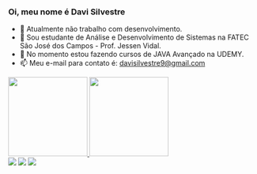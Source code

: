 ### Oi, meu nome é Davi Silvestre

- 🔭 Atualmente não trabalho com desenvolvimento.
- 🌱 Sou estudante de Análise e Desenvolvimento de Sistemas na FATEC São José dos Campos - Prof. Jessen Vidal.
- 💬 No momento estou fazendo cursos de JAVA Avançado na UDEMY. 
- 📫 Meu e-mail para contato é: davisilvestre9@gmail.com

<div>
  <a href="https://github.com/Mikkenz">
  <img height="160em" src="https://github-readme-stats.vercel.app/api?username=silvestredavi&show_icons=true&theme=darcula&include_all_commits=true&count_private=true"/>
  <img height="160em" src="https://github-readme-stats.vercel.app/api/top-langs/?username=silvestredavi&layout=compact&langs_count=7&theme=darcula"/>
</div>
 
 <div>
  <a href="https://www.instagram.com/jennycristinafp/" target="_blank"><img src="https://img.shields.io/badge/-Instagram-%23E4405F?style=for-the-badge&logo=instagram&logoColor=white" target="_blank"></a>
  <a href="https://www.linkedin.com/in/jeniffer-pereira-65787b205" target="_blank"><img src="https://img.shields.io/badge/-LinkedIn-%230077B5?style=for-the-badge&logo=linkedin&logoColor=white" target="_blank"></a>
   <a href = "mailto:davisilvestre9@gmail.com"><img src="https://img.shields.io/badge/-Gmail-%23333?style=for-the-badge&logo=gmail&logoColor=white" target="_blank"></a>
 </div>
<!--

**Jennyads/Jennyads** is a ✨ _special_ ✨ repository because its `README.md` (this file) appears on your GitHub profile.

Here are some ideas to get you started:

- 🔭 I’m currently working on ...
- 🌱 I’m currently learning ...
- 👯 I’m looking to collaborate on ...
- 🤔 I’m looking for help with ...
- 💬 Ask me about ...
- 📫 How to reach me: ...
- 😄 Pronouns: ...
- ⚡ Fun fact: ...
-->
